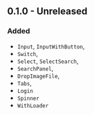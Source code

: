 <!-- markdownlint-configure-file { "no-duplicate-heading": { "siblings_only": true } } -->

<!-- markdownlint-disable-next-line first-line-h1 -->
## 0.1.0 - Unreleased

### Added

* `Input`, `InputWithButton`,
* `Switch`,
* `Select`, `SelectSearch`,
* `SearchPanel`,
* `DropImageFile`,
* `Tabs`,
* `Login`
* `Spinner`
* `WithLoader`
